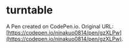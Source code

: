 # turntable

A Pen created on CodePen.io. Original URL: [https://codepen.io/ninakuo0814/pen/gzXLPw](https://codepen.io/ninakuo0814/pen/gzXLPw).

